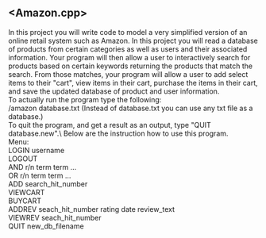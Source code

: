 <Amazon.cpp>
----------------
In this project you will write code to model a very simplified version of an online retail system such as Amazon. In this project you will read a database of products from certain categories as well as users and their associated information. Your program will then allow a user to interactively search for products based on certain keywords returning the products that match the search. From those matches, your program will allow a user to add select items to their "cart", view items in their cart, purchase the items in their cart, and save the updated database of product and user information.\
To actually run the program type the following:\
/amazon database.txt (Instead of database.txt you can use any txt file as a database.)\
To quit the program, and get a result as an output, type "QUIT database.new".\ 
Below are the instruction how to use this program.\
Menu:\
LOGIN username\
LOGOUT\
AND r/n term term ...\
OR r/n term term ...\
ADD search_hit_number\
VIEWCART\
BUYCART<br/>
ADDREV seach_hit_number rating date review_text \
VIEWREV seach_hit_number \
QUIT new_db_filename
